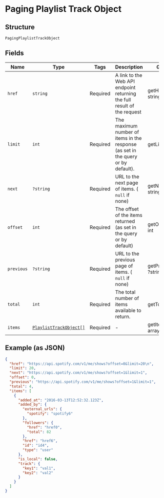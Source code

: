 
# Paging Playlist Track Object

## Structure

`PagingPlaylistTrackObject`

## Fields

| Name | Type | Tags | Description | Getter | Setter |
|  --- | --- | --- | --- | --- | --- |
| `href` | `string` | Required | A link to the Web API endpoint returning the full result of the request | getHref(): string | setHref(string href): void |
| `limit` | `int` | Required | The maximum number of items in the response (as set in the query or by default). | getLimit(): int | setLimit(int limit): void |
| `next` | `?string` | Required | URL to the next page of items. ( `null` if none) | getNext(): ?string | setNext(?string next): void |
| `offset` | `int` | Required | The offset of the items returned (as set in the query or by default) | getOffset(): int | setOffset(int offset): void |
| `previous` | `?string` | Required | URL to the previous page of items. ( `null` if none) | getPrevious(): ?string | setPrevious(?string previous): void |
| `total` | `int` | Required | The total number of items available to return. | getTotal(): int | setTotal(int total): void |
| `items` | [`PlaylistTrackObject[]`](../../doc/models/playlist-track-object.md) | Required | - | getItems(): array | setItems(array items): void |

## Example (as JSON)

```json
{
  "href": "https://api.spotify.com/v1/me/shows?offset=0&limit=20\n",
  "limit": 20,
  "next": "https://api.spotify.com/v1/me/shows?offset=1&limit=1",
  "offset": 0,
  "previous": "https://api.spotify.com/v1/me/shows?offset=1&limit=1",
  "total": 4,
  "items": [
    {
      "added_at": "2016-03-13T12:52:32.123Z",
      "added_by": {
        "external_urls": {
          "spotify": "spotify6"
        },
        "followers": {
          "href": "href0",
          "total": 82
        },
        "href": "href6",
        "id": "id4",
        "type": "user"
      },
      "is_local": false,
      "track": {
        "key1": "val1",
        "key2": "val2"
      }
    }
  ]
}
```

